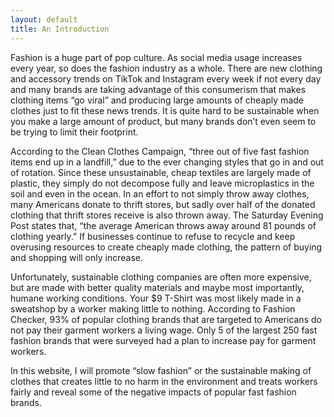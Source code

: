 ```yaml
---
layout: default 
title: An Introduction
---
```


Fashion is a huge part of pop culture. As social media usage increases every year, so does the fashion industry as a whole. There are new clothing and accessory trends on TikTok and Instagram every week if not every day and many brands are taking advantage of this consumerism that makes clothing items “go viral” and producing large amounts of cheaply made clothes just to fit these news trends. It is quite hard to be sustainable when you make a large amount of product, but many brands don’t even seem to be trying to limit their footprint.

 According to the Clean Clothes Campaign, “three out of five fast fashion items end up in a landfill,” due to the ever changing styles that go in and out of rotation. Since these unsustainable, cheap textiles are largely made of plastic, they simply do not decompose fully and leave microplastics in the soil and even in the ocean. In an effort to not simply throw away clothes, many Americans donate to thrift stores, but sadly over half of the donated clothing that thrift stores receive is also thrown away. The Saturday Evening Post states that, “the average American throws away around 81 pounds of clothing yearly.” If businesses continue to refuse to recycle and keep overusing resources to create cheaply made clothing, the pattern of buying and shopping will only increase. 
 
Unfortunately, sustainable clothing companies are often more expensive, but are made with better quality materials and maybe most importantly, humane working conditions. Your $9 T-Shirt was most likely made in a sweatshop by a worker making little to nothing. According to Fashion Checker, 93% of popular clothing brands that are targeted to Americans do not pay their garment workers a living wage. Only 5 of the largest 250 fast fashion brands that were surveyed had a plan to increase pay for garment workers.

 In this website, I will promote “slow fashion” or the sustainable making of clothes that creates little to no harm in the environment and treats workers fairly and reveal some of the negative impacts of popular fast fashion brands. 


